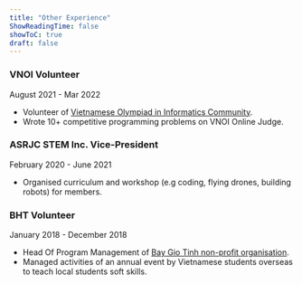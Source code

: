 ```yaml
---
title: "Other Experience"
ShowReadingTime: false
showToC: true
draft: false
---
```


### VNOI Volunteer

August 2021 - Mar 2022

-   Volunteer of [Vietnamese Olympiad in Informatics Community](https://team.vnoi.info/).
-   Wrote 10+ competitive programming problems on VNOI Online Judge.

### ASRJC STEM Inc. Vice-President

February 2020 - June 2021

-   Organised curriculum and workshop (e.g coding, flying drones, building robots) for members.

### BHT Volunteer

January 2018 - December 2018

-   Head Of Program Management of [Bay Gio Tinh non-profit organisation](https://www.facebook.com/baygiotinhh).
-   Managed activities of an annual event by Vietnamese students overseas to teach local students soft skills.
